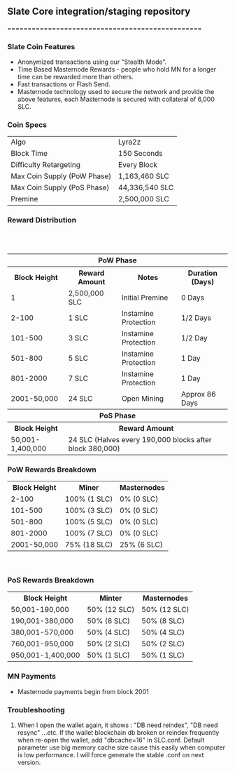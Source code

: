## Slate Core integration/staging repository<br>
================================================<br>

### Slate Coin Features
- Anonymized transactions using our "Stealth Mode".
- Time Based Masternode Rewards - people who hold MN for a longer time can be rewarded more than others.
- Fast transactions or Flash Send.
- Masternode technology used to secure the network and provide the above features, each Masternode is secured with collateral of 6,000 SLC.

### Coin Specs

<table>
<tr><td>Algo</td><td>Lyra2z</td></tr>
<tr><td>Block Time</td><td>150 Seconds</td></tr>
<tr><td>Difficulty Retargeting</td><td>Every Block</td></tr>
<tr><td>Max Coin Supply (PoW Phase)</td><td>1,163,460 SLC</td></tr>
<tr><td>Max Coin Supply (PoS Phase)</td><td>44,336,540 SLC</td></tr>
<tr><td>Premine</td><td>2,500,000 SLC</td></tr>
</table>

### Reward Distribution

<table>
<th colspan=4>PoW Phase</th>
<tr><th>Block Height</th><th> Reward Amount</th><th>Notes</th><th>Duration (Days)</th></tr>
<tr><td>1</td><td>2,500,000 SLC</td><td>Initial Premine</td><td>0 Days</td></tr>
<tr><td>2-100</td><td>1 SLC</td><td>Instamine Protection</td><td>1/2 Days</td></tr>
<tr><td>101-500</td><td>3 SLC</td><td>Instamine Protection</td><td>1/2 Day</td></tr>
<tr><td>501-800</td><td>5 SLC</td><td>Instamine Protection</td><td>1 Day</td></tr>
<tr><td>801-2000</td><td>7 SLC</td><td>Instamine Protection</td><td>1 Day</td></tr>
<tr><td>2001-50,000</td><td>24 SLC</td><td rowspan=1>Open Mining</td><td rowspan=1> Approx 86 Days</td></tr>

<br>
<tr><th colspan=4>PoS Phase</th></tr></br>
<tr><th>Block Height</th><th colspan=3>Reward Amount</th></tr>
<tr><td>50,001-1,400,000</td><td colspan=3>24 SLC (Halves every 190,000 blocks after block 380,000)</td></tr>
</table>

### PoW Rewards Breakdown

<table><th>Block Height</th><th>Miner</th><th>Masternodes</th><tr><td>2-100</td><td> 100% (1 SLC)</td><td> 0% (0 SLC)</td></tr><tr><td>101-500</td><td> 100% (3 SLC) </td><td> 0% (0 SLC)</td></tr><tr><td>501-800</td><td> 100% (5 SLC) </td><td> 0% (0 SLC) </td></tr><tr><td>801-2000</td><td> 100% (7 SLC) </td><td> 0% (0 SLC) </td></tr><tr><td>2001-50,000</td><td> 75% (18 SLC)</td><td>25% (6 SLC)</td></tr></table>
<br>

### PoS Rewards Breakdown

<table><th>Block Height</th><th>Minter</th><th>Masternodes</th><tr><td>50,001-190,000</td><td>50% (12 SLC)</td><td>50% (12 SLC)</td></tr><tr><td>190,001-380,000</td><td> 50% (8 SLC)</td><td>50% (8 SLC)</td></tr><tr><td>380,001-570,000</td><td> 50% (4 SLC)</td><td>50% (4 SLC)</td></tr><tr><td>760,001-950,000</td><td> 50% (2 SLC)</td><td>50% (2 SLC)</td></tr><tr><td>950,001-1,400,000</td><td> 50% (1 SLC)</td><td>50% (1 SLC)</td></tr></table>

### MN Payments

- Masternode payments begin from block 2001

### Troubleshooting

1. When I open the wallet again, it shows : "DB need reindex", "DB need resync" ...etc.
If the wallet blockchain db broken or reindex frequently when re-open the wallet, add "dbcache=16" in SLC.conf. Default parameter use big memory cache size cause this easily when computer is low performance. I will force generate the stable .conf on next version.
